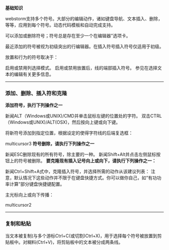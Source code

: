 **基础知识**

webstorm支持多个符号。大部分的编辑动作，诸如键盘导航、文本插入、删除，等等，应用到每个符号。动态代码模板和自动完成支持。

可以添加或删除符号；符号总是存在至少一个在编辑器”选项卡。

最近添加的符号被视为初级突出的行编辑器。在插入符号插入符号仅适用于初级。

放置和行为的符号取决于：

启用或禁用列选择模式。
启用或禁用放置后，线的端部插入符号。
参见在选择文本的编辑有关更多信息。

* * * * *

### 添加、删除、插入符和克隆

**添加符号，执行下列操作之一**

新闻ALT（Windows或UNIX)/CMD并单击鼠标左键的位置处的字符。
双击CTRL（Windows或UNIX)/ALT(OSX)，然后按向上键或向下键。

将新符号添加到指定位置，根据设定的使得字符线的后端复选框：

multicursor3
**符号删除，请执行下列操作之一**

新闻ESC删除现有的所有符号，除主要的一种。
新闻Shift+Alt并点击左侧鼠标按钮上的符号被删除。
**要克隆现有插入记号向上或向下，请执行下列操作之一：**

新闻Ctrl+Shift+A式中，克隆插入符号，并选择所需的动作从该建议列表：
注意，默认情况下这些动作并不限于在键盘快捷方式。你可以做你自己，如“有功功率计算”部分键盘快捷键配置。

主光标向上或向下传播：

multicursor2

* * * * *

### 复制和粘贴

当文本被复制(与多个游标Ctrl+C(或切割)Ctrl+X)，用于选择每个符号被放置到剪贴板中。对糊料(Ctrl+V)，将剪贴板中的文本被分成两条线。